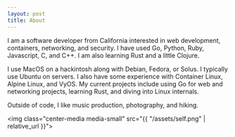 ```yaml
---
layout: post
title: About
---
```


I am a software developer from California interested in web development, containers, networking, and security. I have used Go, Python, Ruby, Javascript, C, and C++. I am also learning Rust and a little Clojure.

I use MacOS on a hackintosh along with Debian, Fedora, or Solus. I typically use Ubuntu on servers. I also have some experience with Container Linux, Alpine Linux, and VyOS. My current projects include using Go for web and networking projects, learning Rust, and diving into Linux internals.

Outside of code, I like music production, photography, and hiking.

<img class="center-media media-small" src="{{ "/assets/self.png" | relative_url
}}">

